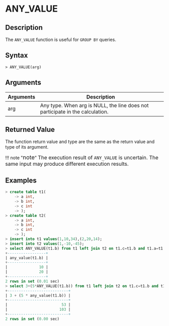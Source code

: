# **ANY_VALUE**

## **Description**

The `ANY_VALUE` function is useful for `GROUP BY` queries.

## **Syntax**

```
> ANY_VALUE(arg)
```

## **Arguments**

|  Arguments   | Description  |
|  ----  | ----  |
| arg  | Any type. When arg is NULL, the line does not participate in the calculation. |

## **Returned Value**

The function return value and type are the same as the return value and type of its argument.

!!! note  "<font size=4>note</font>"
    <font size=3>The execution result of `ANY_VALUE` is uncertain. The same input may produce different execution results.</font>

## **Examples**

```sql
> create table t1(
    -> a int,
    -> b int,
    -> c int
    -> );
> create table t2(
    -> a int,
    -> b int,
    -> c int
    -> );
> insert into t1 values(1,10,34),(2,20,14);
> insert into t2 values(1,-10,-45);
> select ANY_VALUE(t1.b) from t1 left join t2 on t1.c=t1.b and t1.a=t1.c group by t1.a;
+-----------------+
| any_value(t1.b) |
+-----------------+
|              10 |
|              20 |
+-----------------+
2 rows in set (0.01 sec)
> select 3+(5*ANY_VALUE(t1.b)) from t1 left join t2 on t1.c=t1.b and t1.a=t1.c group by t1.a;
+---------------------------+
| 3 + (5 * any_value(t1.b)) |
+---------------------------+
|                        53 |
|                       103 |
+---------------------------+
2 rows in set (0.00 sec)
```
